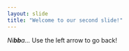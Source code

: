 ```yaml
---
layout: slide
title: "Welcome to our second slide!"
---
```

*Ni**bb**a...*
Use the left arrow to go back!
